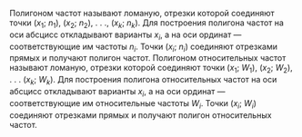 Полигоном частот называют ломаную, отрезки которой соединяют точки ($x_1$; $n_1$), ($x_2$; $n_2$),  . . ., ($x_k$; $n_k$). Для по­строения полигона частот на оси абсцисс откладывают варианты $x_i$, а на оси ординат — соответствующие им частоты $n_i$. Точки ($x_i$; $n_i$) соединяют отрезками прямых и получают полигон частот.
Полигоном относительных частот называют ломаную, отрезки которой соединяют точки     ($x_1$; $W_1$), ($x_2$; $W_2$), . . . ($x_k$; $W_k$). Для построения полигона относительных частот на оси абсцисс откладывают варианты $x_i$, а на оси ординат — соответствующие им относительные ча­стоты $W_i$. Точки ($x_i$; $W_i$) соединяют отрезками прямых и получают полигон отно­сительных частот.
